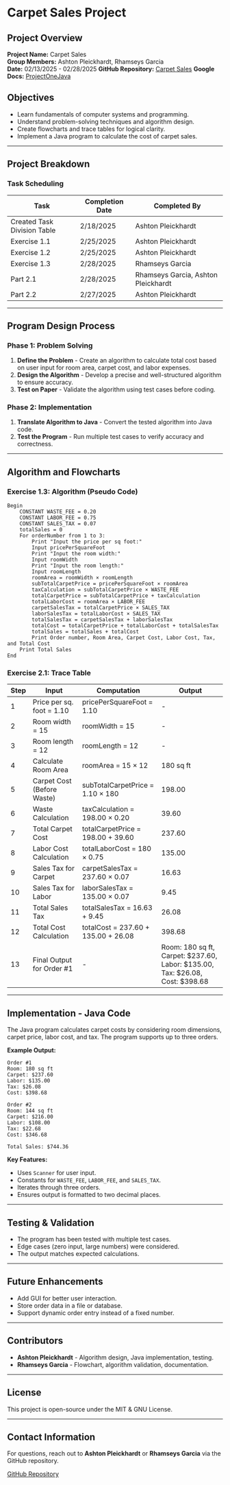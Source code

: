 # Carpet Sales Project

## Project Overview
**Project Name:** Carpet Sales  
**Group Members:** Ashton Pleickhardt, Rhamseys Garcia  
**Date:** 02/13/2025 - 02/28/2025
**GitHub Repository:** [Carpet Sales](https://github.com/rhamseyswork/carpet-sales)
**Google Docs:** [ProjectOneJava](https://docs.google.com/document/d/1mI1WKLQS4KWPrDbSo-LX8kHscxcWK1j4/edit?usp=sharing&ouid=111319674295437682510&rtpof=true&sd=true)

## Objectives
- Learn fundamentals of computer systems and programming.  
- Understand problem-solving techniques and algorithm design.  
- Create flowcharts and trace tables for logical clarity.  
- Implement a Java program to calculate the cost of carpet sales.

---
## Project Breakdown

### **Task Scheduling**
| Task | Completion Date | Completed By |
|------|----------------|--------------|
| Created Task Division Table | 2/18/2025 | Ashton Pleickhardt |
| Exercise 1.1 | 2/25/2025 | Ashton Pleickhardt |
| Exercise 1.2 | 2/25/2025 | Ashton Pleickhardt |
| Exercise 1.3 | 2/28/2025 | Rhamseys Garcia |
| Part 2.1 | 2/28/2025 | Rhamseys Garcia, Ashton Pleickhardt |
| Part 2.2 | 2/27/2025 | Ashton Pleickhardt |

---
## **Program Design Process**
### **Phase 1: Problem Solving**
1. **Define the Problem** - Create an algorithm to calculate total cost based on user input for room area, carpet cost, and labor expenses.
2. **Design the Algorithm** - Develop a precise and well-structured algorithm to ensure accuracy.
3. **Test on Paper** - Validate the algorithm using test cases before coding.

### **Phase 2: Implementation**
1. **Translate Algorithm to Java** - Convert the tested algorithm into Java code.
2. **Test the Program** - Run multiple test cases to verify accuracy and correctness.

---
## **Algorithm and Flowcharts**
### **Exercise 1.3: Algorithm (Pseudo Code)**
```pseudo
Begin
    CONSTANT WASTE_FEE = 0.20
    CONSTANT LABOR_FEE = 0.75
    CONSTANT SALES_TAX = 0.07
    totalSales = 0
    For orderNumber from 1 to 3:
        Print "Input the price per sq foot:"
        Input pricePerSquareFoot
        Print "Input the room width:"
        Input roomWidth
        Print "Input the room length:"
        Input roomLength
        roomArea = roomWidth × roomLength
        subTotalCarpetPrice = pricePerSquareFoot × roomArea
        taxCalculation = subTotalCarpetPrice × WASTE_FEE
        totalCarpetPrice = subTotalCarpetPrice + taxCalculation
        totalLaborCost = roomArea × LABOR_FEE
        carpetSalesTax = totalCarpetPrice × SALES_TAX
        laborSalesTax = totalLaborCost × SALES_TAX
        totalSalesTax = carpetSalesTax + laborSalesTax
        totalCost = totalCarpetPrice + totalLaborCost + totalSalesTax
        totalSales = totalSales + totalCost
        Print Order number, Room Area, Carpet Cost, Labor Cost, Tax, and Total Cost
    Print Total Sales
End
```

### **Exercise 2.1: Trace Table**
| Step | Input | Computation | Output |
|------|-------|-------------|---------|
| 1 | Price per sq. foot = 1.10 | pricePerSquareFoot = 1.10 | - |
| 2 | Room width = 15 | roomWidth = 15 | - |
| 3 | Room length = 12 | roomLength = 12 | - |
| 4 | Calculate Room Area | roomArea = 15 × 12 | 180 sq ft |
| 5 | Carpet Cost (Before Waste) | subTotalCarpetPrice = 1.10 × 180 | 198.00 |
| 6 | Waste Calculation | taxCalculation = 198.00 × 0.20 | 39.60 |
| 7 | Total Carpet Cost | totalCarpetPrice = 198.00 + 39.60 | 237.60 |
| 8 | Labor Cost Calculation | totalLaborCost = 180 × 0.75 | 135.00 |
| 9 | Sales Tax for Carpet | carpetSalesTax = 237.60 × 0.07 | 16.63 |
| 10 | Sales Tax for Labor | laborSalesTax = 135.00 × 0.07 | 9.45 |
| 11 | Total Sales Tax | totalSalesTax = 16.63 + 9.45 | 26.08 |
| 12 | Total Cost Calculation | totalCost = 237.60 + 135.00 + 26.08 | 398.68 |
| 13 | Final Output for Order #1 | - | Room: 180 sq ft, Carpet: $237.60, Labor: $135.00, Tax: $26.08, Cost: $398.68 |

---
## **Implementation - Java Code**

The Java program calculates carpet costs by considering room dimensions, carpet price, labor cost, and tax. The program supports up to three orders.

**Example Output:**
```
Order #1
Room: 180 sq ft
Carpet: $237.60
Labor: $135.00
Tax: $26.08
Cost: $398.68

Order #2
Room: 144 sq ft
Carpet: $216.00
Labor: $108.00
Tax: $22.68
Cost: $346.68

Total Sales: $744.36
```

**Key Features:**
- Uses `Scanner` for user input.
- Constants for `WASTE_FEE`, `LABOR_FEE`, and `SALES_TAX`.
- Iterates through three orders.
- Ensures output is formatted to two decimal places.

---
## **Testing & Validation**
- The program has been tested with multiple test cases.
- Edge cases (zero input, large numbers) were considered.
- The output matches expected calculations.

---
## **Future Enhancements**
- Add GUI for better user interaction.
- Store order data in a file or database.
- Support dynamic order entry instead of a fixed number.

---
## **Contributors**
- **Ashton Pleickhardt** - Algorithm design, Java implementation, testing.
- **Rhamseys Garcia** - Flowchart, algorithm validation, documentation.

---
## **License**
This project is open-source under the MIT & GNU License.

---
## **Contact Information**
For questions, reach out to **Ashton Pleickhardt** or **Rhamseys Garcia** via the GitHub repository.

[GitHub Repository](https://github.com/rhamseyswork/carpet-sales)
